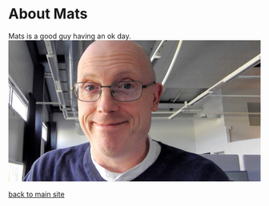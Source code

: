# About Mats

Mats is a good guy having an ok day.
![Mats](images/Mats.jpg)

[back to main site](index.html)

